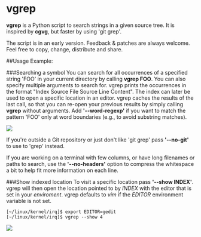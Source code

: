 # vgrep

**vgrep** is a Python script to search strings in a given source tree.  It is
inspired by **cgvg**, but faster by using 'git grep'.

The script is in an early version.  Feedback & patches are always welcome.  Feel
free to copy, change, distribute and share.

##Usage Example:

###Searching a symbol
You can search for all occurrences of a specified string 'FOO' in your current
directory by calling **vgrep FOO**.  You can also specify multiple arguments
to search for.  vgrep prints the occurrences in the format "Index  Source File
Source Line  Content".  The index can later be used to open a specific location
in an editor.  vgrep caches the results of the last call, so that you can
re-open your previous results by simply calling **vgrep** without arguments.
Add **'--word-regexp'** if you want to match the pattern 'FOO' only at word
boundaries (e.g., to avoid substring matches).

![](https://github.com/vrothberg/vgrep/blob/master/screenshots/grep_example.png)

If you're outside a Git repository or just don't like 'git grep' pass
**'--no-git'** to use to 'grep' instead.

If you are working on a terminal with few columns, or have long filenames or
paths to search, use the **'--no-headers'** option to compress the whitespace a
bit to help fit more information on each line.

###Show indexed location
To visit a specific location pass **'--show INDEX'**.  vgrep will then open the
location pointed to by *INDEX* with the editor that is set in your *enviroment*.
vgrep defaults to *vim* if the *EDITOR* environment variable is not set.

```
[~/linux/kernel/irq]$ export EDITOR=gedit
[~/linux/kernel/irq]$ vgrep --show 4
```

![](https://github.com/vrothberg/vgrep/blob/master/screenshots/show_example.png)
